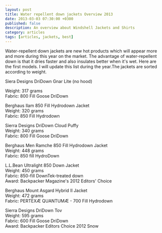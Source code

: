 ```yaml
---
layout: post
title: Water repellent down jackets Overview 2013
date: 2013-03-03 07:30:00 +0300
published: false
description: An overview about Windshell Jackets and Shirts
category: articles
tags: [articles, jackets, best]
---
```

Water-repellent down jackets are new hot products which will appear more and more during this year on the market. The advantage of water-repellent down is that it dries faster and also insulates better when it's wet. Here are the first models. I will update this list during the year.The jackets are sorted according to weight.<!--more-->

Siera Designs DriDown Gnar Lite (no hood)

Weight: 317 grams<br>
Fabric: 800 Fill Goose DriDown

Berghaus Ilam 850 Fill Hydrodown Jacket<br>
Weight: 320 grams<br>
Fabric: 850 Fill Hydrodown

Sierra Designs DriDown Cloud Puffy<br>
Weight: 340 grams<br>
Fabric: 800 Fill Goose DriDown

Berghaus Men Ramche 850 Fill Hydrodown Jacket<br>
Weight: 448 grams<br>
Fabric: 850 fill HydroDown

L.L.Bean Ultralight 850 Down Jacket<br>
Weight: 450 grams<br>
Fabric: 850-fill DownTek-treated down<br>
Award: Backpacker Magazine's 2012 Editors' Choice

Berghaus Mount Asgard Hybrid II Jacket<br>
Weight: 472 grams<br>
Fabric: PERTEXÆ QUANTUMÆ - 700 Fill Hydrodown

Sierra Designs DriDown Tov<br>
Weight: 595 grams<br>
Fabric: 600 Fill Goose DriDown<br>
Award: Backpacker Editors Choice 2012 Snow

